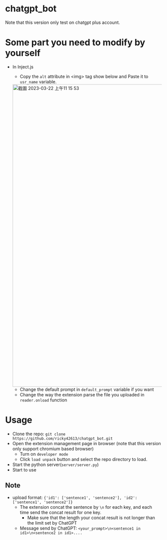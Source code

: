 # chatgpt_bot
Note that this version only test on chatgpt plus account.
# Some part you need to modify by yourself
* In Inject.js
  * Copy the `alt` attribute in \<img\> tag show below and Paste it to `usr_name` variable.
  <img width="974" alt="截圖 2023-03-22 上午11 15 53" src="https://user-images.githubusercontent.com/49410953/226795300-99df7196-1e24-41fa-8c6a-7d9b27e509ee.png">
  
  * Change the default prompt in `default_prompt` variable if you want
  * Change the way the extension parse the file you uploaded in `reader.onload` function
  
# Usage
* Clone the repo: `git clone https://github.com/ricky42613/chatgpt_bot.git`
* Open the extension management page in browser (note that this version only support chromium based browser)
  * Turn on `developer mode`
  * Click `load unpack` button and select the repo directory to load.
* Start the python server(`server/server.py`)
* Start to use
## Note
* upload format:
`{'id1': ['sentence1', 'sentence2'], 'id2': ['sentence1', 'sentence2']}`
  * The extension concat the sentence by `\n` for each key, and each time send the concat result for one key.
    * Make sure that the length your concat result is not longer than the limit set by ChatGPT
  * Message send by ChatGPT: `<your_prompt>\n<sentence1 in id1>\n<sentence2 in id1>....`
